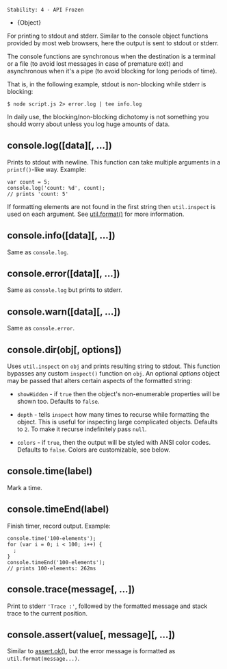 
    Stability: 4 - API Frozen

* {Object}

<!--type=global-->

For printing to stdout and stderr.  Similar to the console object functions
provided by most web browsers, here the output is sent to stdout or stderr.

The console functions are synchronous when the destination is a terminal or
a file (to avoid lost messages in case of premature exit) and asynchronous
when it's a pipe (to avoid blocking for long periods of time).

That is, in the following example, stdout is non-blocking while stderr
is blocking:

    $ node script.js 2> error.log | tee info.log

In daily use, the blocking/non-blocking dichotomy is not something you
should worry about unless you log huge amounts of data.


## console.log([data][, ...])

Prints to stdout with newline. This function can take multiple arguments in a
`printf()`-like way. Example:

    var count = 5;
    console.log('count: %d', count);
    // prints 'count: 5'

If formatting elements are not found in the first string then `util.inspect`
is used on each argument.  See [util.format()][] for more information.

## console.info([data][, ...])

Same as `console.log`.

## console.error([data][, ...])

Same as `console.log` but prints to stderr.

## console.warn([data][, ...])

Same as `console.error`.

## console.dir(obj[, options])

Uses `util.inspect` on `obj` and prints resulting string to stdout. This function
bypasses any custom `inspect()` function on `obj`. An optional *options* object
may be passed that alters certain aspects of the formatted string:

- `showHidden` - if `true` then the object's non-enumerable properties will be
shown too. Defaults to `false`.

- `depth` - tells `inspect` how many times to recurse while formatting the
object. This is useful for inspecting large complicated objects. Defaults to
`2`. To make it recurse indefinitely pass `null`.

- `colors` - if `true`, then the output will be styled with ANSI color codes.
Defaults to `false`. Colors are customizable, see below.

## console.time(label)

Mark a time.

## console.timeEnd(label)

Finish timer, record output. Example:

    console.time('100-elements');
    for (var i = 0; i < 100; i++) {
      ;
    }
    console.timeEnd('100-elements');
    // prints 100-elements: 262ms

## console.trace(message[, ...])

Print to stderr `'Trace :'`, followed by the formatted message and stack trace
to the current position.

## console.assert(value[, message][, ...])

Similar to [assert.ok()][], but the error message is formatted as
`util.format(message...)`.

[assert.ok()]: assert.html#assert_assert_value_message_assert_ok_value_message
[util.format()]: util.html#util_util_format_format
